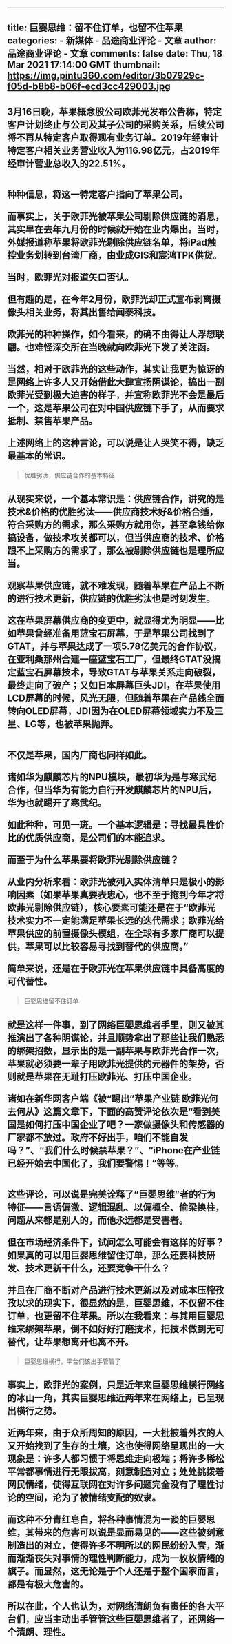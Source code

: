 
---
title: 巨婴思维：留不住订单，也留不住苹果
categories: 
    - 新媒体
    - 品途商业评论 - 文章
author: 品途商业评论 - 文章
comments: false
date: Thu, 18 Mar 2021 17:14:00 GMT
thumbnail: https://img.pintu360.com/editor/3b07929c-f05d-b8b8-b06f-ecd3cc429003.jpg
---

<div>   
<h2><p>3月16日晚，苹果概念股公司欧菲光发布公告称，特定客户计划终止与公司及其子公司的采购关系，后续公司将不再从特定客户取得现有业务订单。2019年经审计特定客户相关业务营业收入为116.98亿元，占2019年经审计营业总收入的22.51%。<br></p><p><img src="https://img.pintu360.com/editor/3b07929c-f05d-b8b8-b06f-ecd3cc429003.jpg" alt referrerpolicy="no-referrer"></p><p>种种信息，将这一特定客户指向了苹果公司。</p><p>而事实上，关于欧菲光被苹果公司剔除供应链的消息，其实早在去年九月份的时候就开始在业内爆出。当时，外媒报道称苹果将欧菲光剔除供应链名单，将iPad触控业务划转到台湾厂商，由业成GIS和宸鸿TPK供货。</p><p>当时，欧菲光对报道矢口否认。</p><p>但有趣的是，在今年2月份，欧菲光却正式宣布剥离摄像头相关业务，将其出售给闻泰科技。</p><p>欧菲光的种种操作，如今看来，的确不由得让人浮想联翩。也难怪深交所在当晚就向欧菲光下发了关注函。</p><p>当然，相对于欧菲光的这些动作，其实让我更为惊讶的是网络上许多人又开始借此大肆宣扬阴谋论，搞出一副欧菲光受到极大迫害的样子，并宣称欧菲光不会是最后一个，这是苹果公司在对中国供应链下手了，从而要求抵制、禁售苹果产品。</p><p>上述网络上的这种言论，可以说是让人哭笑不得，缺乏最基本的常识。</p></h2><blockquote><p class="smallHead">优胜劣汰，供应链合作的基本特征</p></blockquote><h2><p>从现实来说，一个基本常识是：供应链合作，讲究的是技术&价格的优胜劣汰——供应商技术好&价格合适，符合采购方的需求，那么采购方就用你，甚至拿钱给你搞设备，做技术攻关都可以，但当供应商的技术、价格跟不上采购方的需求了，那么被剔除供应链也是理所应当。</p><p>观察苹果供应链，就不难发现，随着苹果在产品上不断的进行技术更新，供应链的优胜劣汰也是时刻发生。</p><p>这在苹果屏幕供应商的变更中，就显得尤为明显——比如苹果曾经准备用蓝宝石屏幕，于是苹果公司找到了GTAT，并与苹果达成了一项5.78亿美元的合作协议，在亚利桑那州合建一座蓝宝石工厂，但最终GTAT没搞定蓝宝石屏幕技术，导致GTAT与苹果关系走向破裂，最终走向了破产；又如日本屏幕巨头JDI，在苹果使用LCD屏幕的时候，风光无限，但随着苹果在产品线全面转向OLED屏幕，JDI因为在OLED屏幕领域实力不及三星、LG等，也被苹果抛弃。</p><p><img src="https://img.pintu360.com/editor/0e64fd44-65e9-c88f-b524-e8342e6ae3ce.jpg" alt referrerpolicy="no-referrer"></p><p>不仅是苹果，国内厂商也同样如此。</p><p>诸如华为麒麟芯片的NPU模块，最初华为是与寒武纪合作，但当华为有能力自行开发麒麟芯片的NPU后，华为也就踢开了寒武纪。</p><p>如此种种，可见一斑。一个基本逻辑是：寻找最具性价比的优质供应商，是公司们的本能追求。</p><p>而至于为什么苹果要将欧菲光剔除供应链？</p><p>从业内分析来看：欧菲光被列入实体清单只是极小的影响因素（如果苹果真要表忠心，也不至于拖到今年才将欧菲光剔除供应链），核心要素可能还是在于“欧菲光技术实力不一定能满足苹果长远的迭代需求；欧菲光给苹果供应的前置摄像头模组，在全球有多家厂商可以提供，苹果可以比较容易寻找到替代的供应商。”</p><p>简单来说，还是在于欧菲光在苹果供应链中具备高度的可代替性。</p></h2><blockquote><p class="smallHead">巨婴思维留不住订单</p></blockquote><h2><p>就是这样一件事，到了网络巨婴思维者手里，则又被其推演出了各种阴谋论，并且顺势拿出了那些让我们熟悉的绑架招数，显示出的是一副苹果与欧菲光合作一次，苹果就必须要一辈子用欧菲光提供的元器件的架势，否则就是苹果在无耻打压欧菲光、打压中国企业。</p><p>诸如在新华网客户端《被“踢出”苹果产业链 欧菲光何去何从》这篇文章下，下面的高赞评论依次是“看到美国是如何打压中国企业了吧？一家做摄像头和传感器的厂家都不放过。政府不好出手，咱们不能自发吗？”、“我们什么时候禁苹果？”、“iPhone在产业链已经开始去中国化了，我们要警惕！”等等。</p><p><img src="https://img.pintu360.com/editor/52f7a202-688b-f172-3b04-aed9501c5f3f.jpg" alt referrerpolicy="no-referrer"></p><p>这些评论，可以说是完美诠释了“巨婴思维”者的行为特征——言语偏激、逻辑混乱、以偏概全、偷梁换柱，问题从来都是别人的，而他永远都是受害者。</p><p>但在市场经济条件下，试问怎么可能会有这样的好事？如果真的可以用巨婴思维留住订单，那么还要科技研发、技术更新干什么，还要竞争干什么？</p><p>并且在厂商不断对产品进行技术更新以及对成本压榨孜孜以求的现实下，很显然的是，巨婴思维，不仅留不住订单，也更留不住苹果。所以在我看来：与其用巨婴思维来绑架苹果，倒不如好好打磨技术，把技术做到无可替代，让苹果想离开也离不开。</p></h2><blockquote><p class="smallHead">巨婴思维横行，平台们该出手管管了</p></blockquote><h2><p>事实上，欧菲光的案例，只是近年来巨婴思维横行网络的冰山一角，其实巨婴思维近两年来在网络上，已呈现出横行之势。</p><p>近两年来，由于众所周知的原因，一大批披着外衣的人又开始找到了生存的土壤，这也使得网络呈现出的一大现象是：许多人都习惯于将思维走向极端；将许多稀松平常都事情进行无限拔高，刻意制造对立；处处挑拨着网民情绪，使得互联网在对许多问题完全没有了理性讨论的空间，沦为了被情绪支配的奴隶。</p><p>而这种不分青红皂白，将各种事情混为一谈的巨婴思维，其带来的危害可以说是显而易见的——这些被刻意制造出的对立，使得许多不明所以的网民纷纷入套，渐而渐渐丧失对事情的理性判断能力，成为一枚枚情绪的旗子。而显然，这无论是于个人还是于整个国家而言，都是有极大危害的。</p><p>所以在此，个人也认为，对网络清朗负有责任的各大平台们，应当主动出手管管这些巨婴思维者了，还网络一个清朗、理性。</p></h2>  
</div>
            